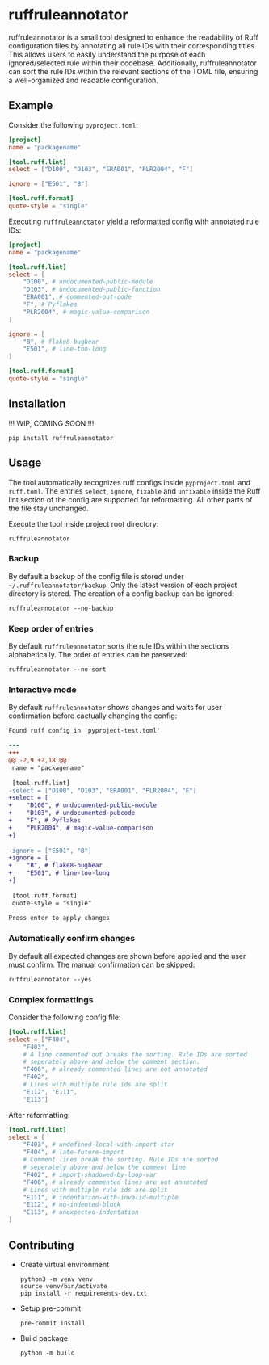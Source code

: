 # ruffruleannotator

ruffruleannotator is a small tool designed to enhance the readability of Ruff configuration files by annotating all rule IDs with their corresponding titles. This allows users to easily understand the purpose of each ignored/selected rule within their codebase. Additionally, ruffruleannotator can sort the rule IDs within the relevant sections of the TOML file, ensuring a well-organized and readable configuration.

## Example 
Consider the following `pyproject.toml`:
```toml
[project]
name = "packagename"

[tool.ruff.lint]
select = ["D100", "D103", "ERA001", "PLR2004", "F"]

ignore = ["E501", "B"]

[tool.ruff.format]
quote-style = "single"
```
Executing `ruffruleannotator` yield a reformatted config with annotated rule IDs:
```toml
[project]
name = "packagename"

[tool.ruff.lint]
select = [
    "D100", # undocumented-public-module
    "D103", # undocumented-public-function
    "ERA001", # commented-out-code
    "F", # Pyflakes
    "PLR2004", # magic-value-comparison
]

ignore = [
    "B", # flake8-bugbear
    "E501", # line-too-long
]

[tool.ruff.format]
quote-style = "single"
```

## Installation
!!! WIP, COMING SOON !!!
```shell
pip install ruffruleannotator
```

## Usage
The tool automatically recognizes ruff configs inside `pyproject.toml` and `ruff.toml`. The entries `select`, `ignore`, `fixable` and `unfixable` inside the Ruff lint section of the config are supported for reformatting. All other parts of the file stay unchanged.

Execute the tool inside project root directory:
```shell
ruffruleannotator
```

### Backup
By default a backup of the config file is stored under `~/.ruffruleannotator/backup`. Only the latest version of each project directory is stored. The creation of a config backup can be ignored:
```shell
ruffruleannotator --no-backup
```

### Keep order of entries
By default `ruffruleannotator` sorts the rule IDs within the sections alphabetically. The order of entries can be preserved: 
```shell
ruffruleannotator --no-sort
```

### Interactive mode
By default `ruffruleannotator` shows changes and waits for user confirmation before cactually changing the config:
```diff
Found ruff config in 'pyproject-test.toml'

--- 
+++ 
@@ -2,9 +2,18 @@
 name = "packagename"
 
 [tool.ruff.lint]
-select = ["D100", "D103", "ERA001", "PLR2004", "F"]
+select = [
+    "D100", # undocumented-public-module
+    "D103", # undocumented-pubcode
+    "F", # Pyflakes
+    "PLR2004", # magic-value-comparison
+]
 
-ignore = ["E501", "B"]
+ignore = [
+    "B", # flake8-bugbear
+    "E501", # line-too-long
+]
 
 [tool.ruff.format]
 quote-style = "single"

Press enter to apply changes
```

### Automatically confirm changes
By default all expected changes are shown before applied and the user must confirm. The manual confirmation can be skipped:
```shell
ruffruleannotator --yes
```

### Complex formattings
Consider the following config file:
```toml
[tool.ruff.lint]
select = ["F404",
    "F403",
    # A line commented out breaks the sorting. Rule IDs are sorted
    # seperately above and below the comment section.
    "F406", # already commented lines are not annotated
    "F402",
    # Lines with multiple rule ids are split
    "E112", "E111",
    "E113"]
```
After reformatting:
```toml
[tool.ruff.lint]
select = [
    "F403", # undefined-local-with-import-star
    "F404", # late-future-import
    # Comment lines break the sorting. Rule IDs are sorted
    # seperately above and below the comment line.
    "F402", # import-shadowed-by-loop-var
    "F406", # already commented lines are not annotated
    # Lines with multiple rule ids are split
    "E111", # indentation-with-invalid-multiple
    "E112", # no-indented-block
    "E113", # unexpected-indentation
]
```

## Contributing

- Create virtual environment
    ```shell
    python3 -m venv venv
    source venv/bin/activate
    pip install -r requirements-dev.txt
    ```
- Setup pre-commit
    ```shell
    pre-commit install
    ```
- Build package
    ```
    python -m build
    ```
